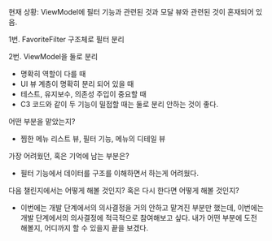 현재 상황: ViewModel에 필터 기능과 관련된 것과 모달 뷰와 관련된 것이 혼재되어 있음.

1번. FavoriteFilter 구조체로 필터 분리

2번. ViewModel을 둘로 분리
- 명확히 역할이 다를 때
- UI 뷰 계층이 명확히 분리 되어 있을 때
- 테스트, 유지보수, 의존성 주입이 중요할 때
- C3 코드와 같이 두 기능이 밀접할 때는 둘로 분리 안하는 것이 좋다.

어떤 부분을 맡았는지?
- 찜한 메뉴 리스트 뷰, 필터 기능, 메뉴의 디테일 뷰

가장 어려웠던, 혹은 기억에 남는 부분은?
- 필터 기능에서 데이터를 구조를 이해하면서 하는게 어려웠다. 

다음 챌린지에서는 어떻게 해볼 것인지? 혹은 다시 한다면 어떻게 해볼 것인지?
- 이번에는 개발 단계에서의 의사결정을 거의 안하고 맡겨진 부분만 했는데, 이번에는 개발 단계에서의 의사결정에 적극적으로 참여해보고 싶다. 내가 어떤 부분에 도전 해볼지, 어디까지 할 수 있을지 끝을 보겠다.